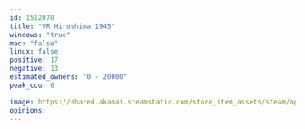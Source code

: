 ```yaml
---
id: 1512070
title: "VR Hiroshima 1945"
windows: "true"
mac: "false"
linux: false
positive: 17
negative: 13
estimated_owners: "0 - 20000"
peak_ccu: 0

image: https://shared.akamai.steamstatic.com/store_item_assets/steam/apps/1512070/header.jpg?t=1659102758
opinions:
---
```

